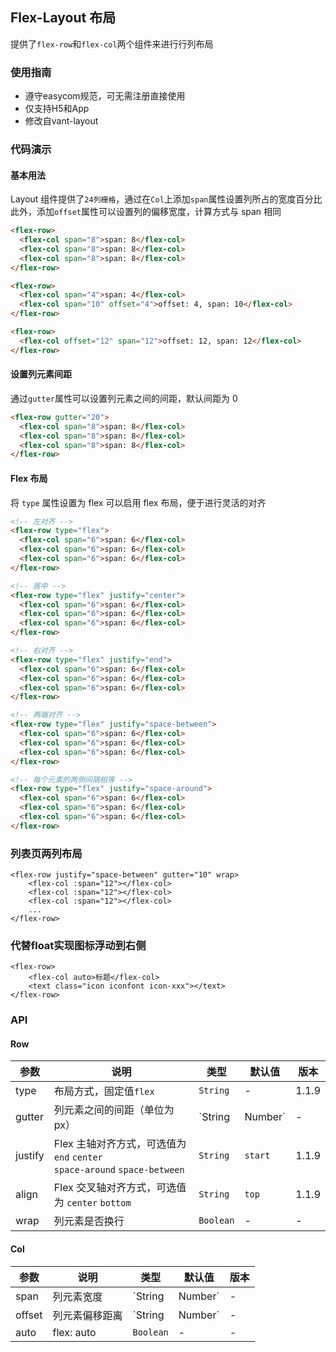 ## Flex-Layout 布局

提供了`flex-row`和`flex-col`两个组件来进行行列布局

### 使用指南

- 遵守easycom规范，可无需注册直接使用
- 仅支持H5和App
- 修改自vant-layout

### 代码演示

#### 基本用法

Layout 组件提供了`24列栅格`，通过在`Col`上添加`span`属性设置列所占的宽度百分比    
此外，添加`offset`属性可以设置列的偏移宽度，计算方式与 span 相同

```html
<flex-row>
  <flex-col span="8">span: 8</flex-col>
  <flex-col span="8">span: 8</flex-col>
  <flex-col span="8">span: 8</flex-col>
</flex-row>

<flex-row>
  <flex-col span="4">span: 4</flex-col>
  <flex-col span="10" offset="4">offset: 4, span: 10</flex-col>
</flex-row>

<flex-row>
  <flex-col offset="12" span="12">offset: 12, span: 12</flex-col>
</flex-row>
```

#### 设置列元素间距

通过`gutter`属性可以设置列元素之间的间距，默认间距为 0

```html
<flex-row gutter="20">
  <flex-col span="8">span: 8</flex-col>
  <flex-col span="8">span: 8</flex-col>
  <flex-col span="8">span: 8</flex-col>
</flex-row>
```

#### Flex 布局

将 `type` 属性设置为 flex 可以启用 flex 布局，便于进行灵活的对齐

```html
<!-- 左对齐 -->
<flex-row type="flex">
  <flex-col span="6">span: 6</flex-col>
  <flex-col span="6">span: 6</flex-col>
  <flex-col span="6">span: 6</flex-col>
</flex-row>

<!-- 居中 -->
<flex-row type="flex" justify="center">
  <flex-col span="6">span: 6</flex-col>
  <flex-col span="6">span: 6</flex-col>
  <flex-col span="6">span: 6</flex-col>
</flex-row>

<!-- 右对齐 -->
<flex-row type="flex" justify="end">
  <flex-col span="6">span: 6</flex-col>
  <flex-col span="6">span: 6</flex-col>
  <flex-col span="6">span: 6</flex-col>
</flex-row>

<!-- 两端对齐 -->
<flex-row type="flex" justify="space-between">
  <flex-col span="6">span: 6</flex-col>
  <flex-col span="6">span: 6</flex-col>
  <flex-col span="6">span: 6</flex-col>
</flex-row>

<!-- 每个元素的两侧间隔相等 -->
<flex-row type="flex" justify="space-around">
  <flex-col span="6">span: 6</flex-col>
  <flex-col span="6">span: 6</flex-col>
  <flex-col span="6">span: 6</flex-col>
</flex-row>
```

### 列表页两列布局

```
<flex-row justify="space-between" gutter="10" wrap>
    <flex-col :span="12"></flex-col>
    <flex-col :span="12"></flex-col>
    <flex-col :span="12"></flex-col>
    ...
</flex-row>
```

### 代替float实现图标浮动到右侧

```
<flex-row>
    <flex-col auto>标题</flex-col>
    <text class="icon iconfont icon-xxx"></text>
</flex-row>
```

### API

#### Row

| 参数 | 说明 | 类型 | 默认值 | 版本 |
|------|------|------|------|------|
| type | 布局方式，固定值`flex` | `String` | - | 1.1.9 |
| gutter | 列元素之间的间距（单位为px） | `String | Number` | - | - |
| justify | Flex 主轴对齐方式，可选值为 `end` `center` <br> `space-around` `space-between` | `String` | `start` | 1.1.9  |
| align | Flex 交叉轴对齐方式，可选值为 `center` `bottom` | `String` | `top` | 1.1.9 |
| wrap | 列元素是否换行 | `Boolean` | - | - |

#### Col

| 参数 | 说明 | 类型 | 默认值 | 版本 |
|------|------|------|------|------|
| span | 列元素宽度 | `String | Number` | - | - |
| offset | 列元素偏移距离 | `String | Number` | - | - |
| auto | flex: auto | `Boolean` | - | - |